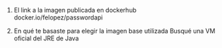 1. El link a la imagen publicada en dockerhub
docker.io/felopez/passwordapi

2. En qué te basaste para elegir la imagen base utilizada
Busqué una VM oficial del JRE de Java